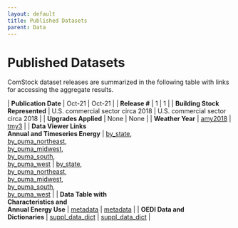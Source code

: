 ```yaml
---
layout: default
title: Published Datasets
parent: Data
---
```


# Published Datasets
ComStock dataset releases are summarized in the following table with links for accessing the aggregate results.

|	**Publication Date**	|	Oct-21	|	Oct-21	|
|	**Release #**	|	1	|	1	|
|	**Building Stock<br>Represented**	|	U.S. commercial sector circa 2018	|	U.S. commercial sector circa 2018	|
|	**Upgrades Applied**	|	None	|	None	|
|	**Weather Year**	|	[amy2018]()	|	[tmy3](https://data.openei.org/s3_viewer?bucket=oedi-data-lake&prefix=nrel-pds-building-stock%2Fend-use-load-profiles-for-us-building-stock%2F2021%2Fcomstock_tmy3_release_1%2Fweather%2F)	|
|	**Data Viewer Links<br>Annual and Timeseries Energy**	|	[by_state](https://comstock.nrel.gov/dataviewer?datasetName=vizstock_comstock_amy2018_release_1_by_state_vu),<br>[by_puma_northeast](https://comstock.nrel.gov/dataviewer?datasetName=vizstock_comstock_amy2018_release_1_by_puma_northeast_vu),<br>[by_puma_midwest](https://comstock.nrel.gov/dataviewer?datasetName=vizstock_comstock_amy2018_release_1_by_puma_midwest_vu),<br>[by_puma_south](https://comstock.nrel.gov/dataviewer?datasetName=vizstock_comstock_amy2018_release_1_by_puma_south_vu),<br>[by_puma_west](https://comstock.nrel.gov/dataviewer?datasetName=vizstock_comstock_amy2018_release_1_by_puma_west_vu)	|	[by_state](https://comstock.nrel.gov/dataviewer?datasetName=vizstock_comstock_amy2018_release_1_by_state_vu),<br>[by_puma_northeast](https://comstock.nrel.gov/dataviewer?datasetName=vizstock_comstock_tmy3_release_1_by_puma_northeast_vu),<br>[by_puma_midwest](https://comstock.nrel.gov/dataviewer?datasetName=vizstock_comstock_tmy3_release_1_by_puma_midwest_vu),<br>[by_puma_south](https://comstock.nrel.gov/dataviewer?datasetName=vizstock_comstock_tmy3_release_1_by_puma_south_vu),<br>[by_puma_west](https://comstock.nrel.gov/dataviewer?datasetName=vizstock_comstock_tmy3_release_1_by_puma_west_vu)	|
|	**Data Table with<br>Characteristics and<br>Annual Energy Use**	|	[metadata](https://data.openei.org/s3_viewer?bucket=oedi-data-lake&prefix=nrel-pds-building-stock%2Fend-use-load-profiles-for-us-building-stock%2F2021%2Fcomstock_amy2018_release_1%2Ftimeseries_aggregates_metadata%2F)	|	[metadata](https://data.openei.org/s3_viewer?bucket=oedi-data-lake&prefix=nrel-pds-building-stock%2Fend-use-load-profiles-for-us-building-stock%2F2021%2Fcomstock_tmy3_release_1%2Ftimeseries_aggregates_metadata%2F)	|
|	**OEDI Data and<br>Dictionaries**	|	[suppl_data_dict](https://data.openei.org/s3_viewer?bucket=oedi-data-lake&prefix=nrel-pds-building-stock%2Fend-use-load-profiles-for-us-building-stock%2F2021%2Fcomstock_amy2018_release_1%2F)	|	[suppl_data_dict](https://data.openei.org/s3_viewer?bucket=oedi-data-lake&prefix=nrel-pds-building-stock%2Fend-use-load-profiles-for-us-building-stock%2F2021%2Fcomstock_tmy3_release_1%2F)	|


